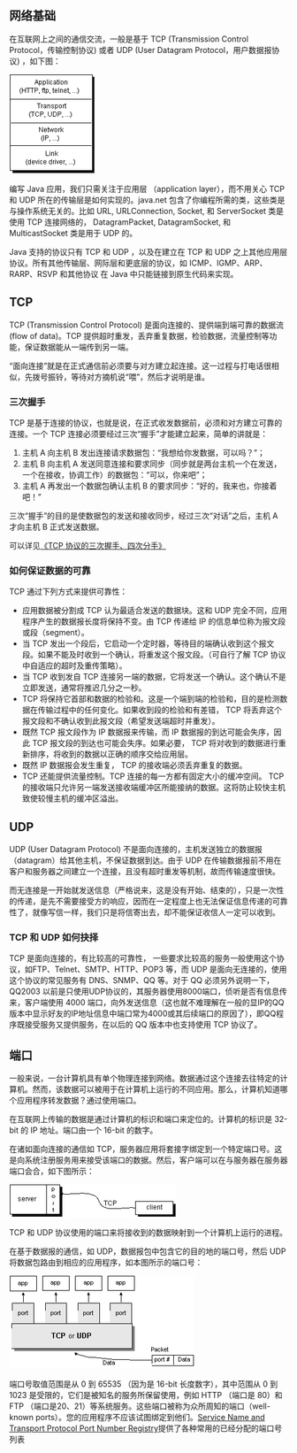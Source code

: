 ## 网络基础

在互联网上之间的通信交流，一般是基于 TCP  (Transmission Control Protocol，传输控制协议) 或者 UDP (User Datagram Protocol，用户数据报协议) ，如下图：

![](../images/net/1netw.gif)

编写 Java 应用，我们只需关注于应用层 （application layer），而不用关心 TCP 和 UDP 所在的传输层是如何实现的。java.net 包含了你编程所需的类，这些类是与操作系统无关的。比如 URL, URLConnection, Socket, 和 ServerSocket 类是使用 TCP 连接网络的， DatagramPacket, DatagramSocket, 和 MulticastSocket 类是用于  UDP  的。

Java 支持的协议只有  TCP 和 UDP ，以及在建立在  TCP 和 UDP 之上其他应用层协议。所有其他传输层、网际层和更底层的协议，如 ICMP、IGMP、ARP、RARP、RSVP 和其他协议 在 Java 中只能链接到原生代码来实现。

## TCP

TCP (Transmission Control Protocol) 是面向连接的、提供端到端可靠的数据流(flow of data)。TCP 提供超时重发，丢弃重复数据，检验数据，流量控制等功能，保证数据能从一端传到另一端。 

“面向连接”就是在正式通信前必须要与对方建立起连接。这一过程与打电话很相似，先拨号振铃，等待对方摘机说“喂”，然后才说明是谁。

### 三次握手

TCP 是基于连接的协议，也就是说，在正式收发数据前，必须和对方建立可靠的连接。一个 TCP 连接必须要经过三次“握手”才能建立起来，简单的讲就是：

1. 主机 A 向主机 B 发出连接请求数据包：“我想给你发数据，可以吗？”；
2. 主机 B 向主机 A 发送同意连接和要求同步（同步就是两台主机一个在发送，一个在接收，协调工作）的数据包：“可以，你来吧”；
3. 主机 A 再发出一个数据包确认主机 B 的要求同步：“好的，我来也，你接着吧！”

三次“握手”的目的是使数据包的发送和接收同步，经过三次“对话”之后，主机 A 才向主机 B 正式发送数据。

可以详见[《TCP 协议的三次握手、四次分手》](http://www.waylau.com/tcp-connect-and-close/)

### 如何保证数据的可靠

TCP 通过下列方式来提供可靠性：

* 应用数据被分割成 TCP 认为最适合发送的数据块。这和 UDP 完全不同，应用程序产生的数据报长度将保持不变。由 TCP 传递给 IP 的信息单位称为报文段或段（segment）。
* 当 TCP 发出一个段后，它启动一个定时器，等待目的端确认收到这个报文段。如果不能及时收到一个确认，将重发这个报文段。（可自行了解 TCP 协议中自适应的超时及重传策略）。
* 当  TCP 收到发自  TCP 连接另一端的数据，它将发送一个确认。这个确认不是立即发送，通常将推迟几分之一秒。
*  TCP 将保持它首部和数据的检验和。这是一个端到端的检验和，目的是检测数据在传输过程中的任何变化。如果收到段的检验和有差错，  TCP 将丢弃这个报文段和不确认收到此报文段（希望发送端超时并重发）。
* 既然 TCP 报文段作为 IP 数据报来传输，而 IP 数据报的到达可能会失序，因此  TCP 报文段的到达也可能会失序。如果必要，  TCP 将对收到的数据进行重新排序，将收到的数据以正确的顺序交给应用层。
* 既然 IP 数据报会发生重复，  TCP 的接收端必须丢弃重复的数据。
* TCP 还能提供流量控制。TCP 连接的每一方都有固定大小的缓冲空间。 TCP 的接收端只允许另一端发送接收端缓冲区所能接纳的数据。这将防止较快主机致使较慢主机的缓冲区溢出。

## UDP

UDP (User Datagram Protocol) 不是面向连接的，主机发送独立的数据报（datagram）给其他主机，不保证数据到达。由于 UDP 在传输数据报前不用在客户和服务器之间建立一个连接，且没有超时重发等机制，故而传输速度很快。 

而无连接是一开始就发送信息（严格说来，这是没有开始、结束的），只是一次性的传递，是先不需要接受方的响应，因而在一定程度上也无法保证信息传递的可靠性了，就像写信一样，我们只是将信寄出去，却不能保证收信人一定可以收到。

### TCP 和 UDP 如何抉择

TCP 是面向连接的，有比较高的可靠性， 一些要求比较高的服务一般使用这个协议，如FTP、Telnet、SMTP、HTTP、POP3 等，而 UDP 是面向无连接的，使用这个协议的常见服务有 DNS、SNMP、QQ 等。对于 QQ 必须另外说明一下，QQ2003 以前是只使用UDP协议的，其服务器使用8000端口，侦听是否有信息传来，客户端使用 4000 端口，向外发送信息（这也就不难理解在一般的显IP的QQ版本中显示好友的IP地址信息中端口常为4000或其后续端口的原因了），即QQ程序既接受服务又提供服务，在以后的 QQ 版本中也支持使用 TCP 协议了。

## 端口

一般来说，一台计算机具有单个物理连接到网络。数据通过这个连接去往特定的计算机。然而，该数据可以被用于在计算机上运行的不同应用。那么，计算机知道哪个应用程序转发数据？通过使用端口。

在互联网上传输的数据是通过计算机的标识和端口来定位的。计算机的标识是 32-bit  的 IP 地址。端口由一个 16-bit 的数字。

在诸如面向连接的通信如 TCP，服务器应用将套接字绑定到一个特定端口号。这是向系统注册服务用来接受该端口的数据。然后，客户端可以在与服务器在服务器端口会合，如下图所示：

![](../images/net/2tcp.gif)

TCP 和 UDP 协议使用的端口来将接收到的数据映射到一个计算机上运行的进程。

在基于数据报的通信，如 UDP，数据报包中包含它的目的地的端口号，然后 UDP 将数据包路由到相应的应用程序，如本图所示的端口号：

![](../images/net/3tcpudp.gif)

端口号取值范围是从 0 到 65535 （因为是 16-bit 长度数字），其中范围从 0 到1023 是受限的，它们是被知名的服务所保留使用，例如 HTTP （端口是 80）和 FTP （端口是20、21）等系统服务。这些端口被称为众所周知的端口（well-known ports）。您的应用程序不应该试图绑定到他们。[Service Name and Transport Protocol Port Number Registry](http://www.iana.org/assignments/service-names-port-numbers/service-names-port-numbers.xhtml)提供了各种常用的已经分配的端口号列表